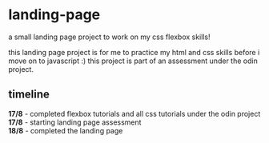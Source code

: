 # landing-page
a small landing page project to work on my css flexbox skills!

this landing page project is for me to practice my html and css skills before i move on to javascript :) this project is part of an assessment under the odin project.

## timeline
**17/8** - completed flexbox tutorials and all css tutorials under the odin project    
**17/8** - starting landing page assessment    
**18/8** - completed the landing page
